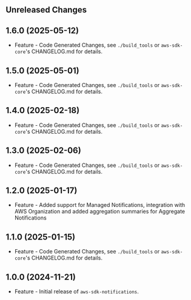 Unreleased Changes
------------------

1.6.0 (2025-05-12)
------------------

* Feature - Code Generated Changes, see `./build_tools` or `aws-sdk-core`'s CHANGELOG.md for details.

1.5.0 (2025-05-01)
------------------

* Feature - Code Generated Changes, see `./build_tools` or `aws-sdk-core`'s CHANGELOG.md for details.

1.4.0 (2025-02-18)
------------------

* Feature - Code Generated Changes, see `./build_tools` or `aws-sdk-core`'s CHANGELOG.md for details.

1.3.0 (2025-02-06)
------------------

* Feature - Code Generated Changes, see `./build_tools` or `aws-sdk-core`'s CHANGELOG.md for details.

1.2.0 (2025-01-17)
------------------

* Feature - Added support for Managed Notifications, integration with AWS Organization and added aggregation summaries for Aggregate Notifications

1.1.0 (2025-01-15)
------------------

* Feature - Code Generated Changes, see `./build_tools` or `aws-sdk-core`'s CHANGELOG.md for details.

1.0.0 (2024-11-21)
------------------

* Feature - Initial release of `aws-sdk-notifications`.

